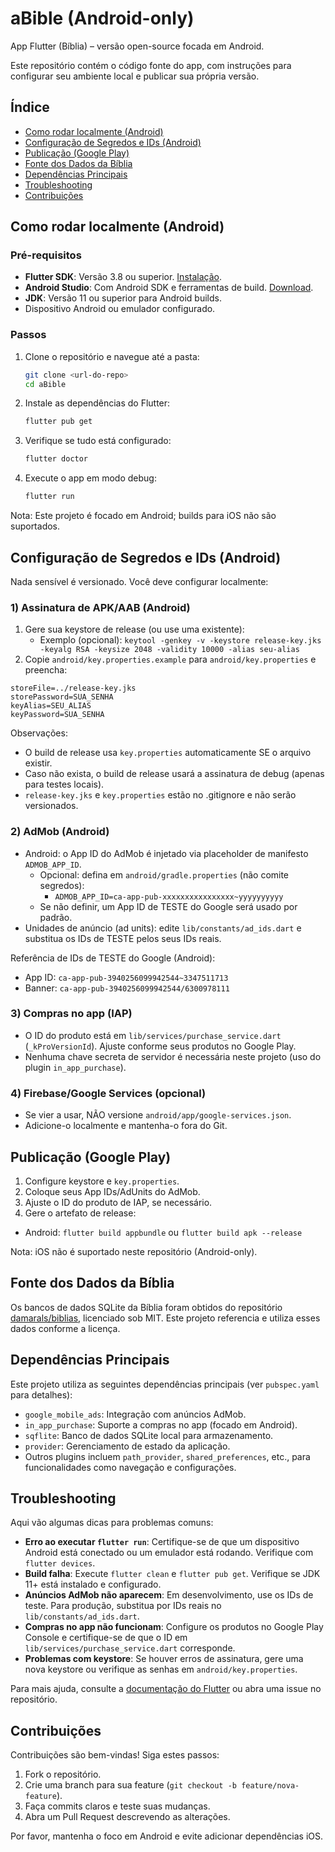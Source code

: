 # aBible (Android-only)

App Flutter (Bíblia) – versão open-source focada em Android.

Este repositório contém o código fonte do app, com instruções para configurar seu ambiente local e publicar sua própria versão.

## Índice

- [Como rodar localmente (Android)](#como-rodar-localmente-android)
- [Configuração de Segredos e IDs (Android)](#configuração-de-segredos-e-ids-android)
- [Publicação (Google Play)](#publicação-google-play)
- [Fonte dos Dados da Bíblia](#fonte-dos-dados-da-bíblia)
- [Dependências Principais](#dependências-principais)
- [Troubleshooting](#troubleshooting)
- [Contribuições](#contribuições)

## Como rodar localmente (Android)

### Pré-requisitos

- **Flutter SDK**: Versão 3.8 ou superior. [Instalação](https://flutter.dev/docs/get-started/install).
- **Android Studio**: Com Android SDK e ferramentas de build. [Download](https://developer.android.com/studio).
- **JDK**: Versão 11 ou superior para Android builds.
- Dispositivo Android ou emulador configurado.

### Passos

1. Clone o repositório e navegue até a pasta:

   ```bash
   git clone <url-do-repo>
   cd aBible
   ```

2. Instale as dependências do Flutter:

   ```bash
   flutter pub get
   ```

3. Verifique se tudo está configurado:

   ```bash
   flutter doctor
   ```

4. Execute o app em modo debug:

   ```bash
   flutter run
   ```

Nota: Este projeto é focado em Android; builds para iOS não são suportados.

## Configuração de Segredos e IDs (Android)

Nada sensível é versionado. Você deve configurar localmente:

### 1) Assinatura de APK/AAB (Android)

1. Gere sua keystore de release (ou use uma existente):
   - Exemplo (opcional): `keytool -genkey -v -keystore release-key.jks -keyalg RSA -keysize 2048 -validity 10000 -alias seu-alias`
2. Copie `android/key.properties.example` para `android/key.properties` e preencha:

```properties
storeFile=../release-key.jks
storePassword=SUA_SENHA
keyAlias=SEU_ALIAS
keyPassword=SUA_SENHA
```

Observações:

- O build de release usa `key.properties` automaticamente SE o arquivo existir.
- Caso não exista, o build de release usará a assinatura de debug (apenas para testes locais).
- `release-key.jks` e `key.properties` estão no .gitignore e não serão versionados.

### 2) AdMob (Android)

- Android: o App ID do AdMob é injetado via placeholder de manifesto `ADMOB_APP_ID`.
  - Opcional: defina em `android/gradle.properties` (não comite segredos):
    - `ADMOB_APP_ID=ca-app-pub-xxxxxxxxxxxxxxxx~yyyyyyyyyy`
  - Se não definir, um App ID de TESTE do Google será usado por padrão.
- Unidades de anúncio (ad units): edite `lib/constants/ad_ids.dart` e substitua os IDs de TESTE pelos seus IDs reais.

Referência de IDs de TESTE do Google (Android):

- App ID: `ca-app-pub-3940256099942544~3347511713`
- Banner: `ca-app-pub-3940256099942544/6300978111`

### 3) Compras no app (IAP)

- O ID do produto está em `lib/services/purchase_service.dart` (`_kProVersionId`). Ajuste conforme seus produtos no Google Play.
- Nenhuma chave secreta de servidor é necessária neste projeto (uso do plugin `in_app_purchase`).

### 4) Firebase/Google Services (opcional)

- Se vier a usar, NÃO versione `android/app/google-services.json`.
- Adicione-o localmente e mantenha-o fora do Git.

## Publicação (Google Play)

1. Configure keystore e `key.properties`.
2. Coloque seus App IDs/AdUnits do AdMob.
3. Ajuste o ID do produto de IAP, se necessário.
4. Gere o artefato de release:

- Android: `flutter build appbundle` ou `flutter build apk --release`

Nota: iOS não é suportado neste repositório (Android-only).

## Fonte dos Dados da Bíblia

Os bancos de dados SQLite da Bíblia foram obtidos do repositório [damarals/biblias](https://github.com/damarals/biblias), licenciado sob MIT. Este projeto referencia e utiliza esses dados conforme a licença.

## Dependências Principais

Este projeto utiliza as seguintes dependências principais (ver `pubspec.yaml` para detalhes):

- `google_mobile_ads`: Integração com anúncios AdMob.
- `in_app_purchase`: Suporte a compras no app (focado em Android).
- `sqflite`: Banco de dados SQLite local para armazenamento.
- `provider`: Gerenciamento de estado da aplicação.
- Outros plugins incluem `path_provider`, `shared_preferences`, etc., para funcionalidades como navegação e configurações.

## Troubleshooting

Aqui vão algumas dicas para problemas comuns:

- **Erro ao executar `flutter run`**: Certifique-se de que um dispositivo Android está conectado ou um emulador está rodando. Verifique com `flutter devices`.
- **Build falha**: Execute `flutter clean` e `flutter pub get`. Verifique se JDK 11+ está instalado e configurado.
- **Anúncios AdMob não aparecem**: Em desenvolvimento, use os IDs de teste. Para produção, substitua por IDs reais no `lib/constants/ad_ids.dart`.
- **Compras no app não funcionam**: Configure os produtos no Google Play Console e certifique-se de que o ID em `lib/services/purchase_service.dart` corresponde.
- **Problemas com keystore**: Se houver erros de assinatura, gere uma nova keystore ou verifique as senhas em `android/key.properties`.

Para mais ajuda, consulte a [documentação do Flutter](https://flutter.dev/docs) ou abra uma issue no repositório.

## Contribuições

Contribuições são bem-vindas! Siga estes passos:

1. Fork o repositório.
2. Crie uma branch para sua feature (`git checkout -b feature/nova-feature`).
3. Faça commits claros e teste suas mudanças.
4. Abra um Pull Request descrevendo as alterações.

Por favor, mantenha o foco em Android e evite adicionar dependências iOS.
